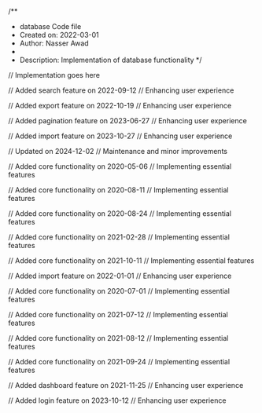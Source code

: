 /**
 * database Code file
 * Created on: 2022-03-01
 * Author: Nasser Awad
 *
 * Description: Implementation of database functionality
 */
 
// Implementation goes here


// Added search feature on 2022-09-12
// Enhancing user experience

// Added export feature on 2022-10-19
// Enhancing user experience

// Added pagination feature on 2023-06-27
// Enhancing user experience

// Added import feature on 2023-10-27
// Enhancing user experience

// Updated on 2024-12-02
// Maintenance and minor improvements

// Added core functionality on 2020-05-06
// Implementing essential features

// Added core functionality on 2020-08-11
// Implementing essential features

// Added core functionality on 2020-08-24
// Implementing essential features

// Added core functionality on 2021-02-28
// Implementing essential features

// Added core functionality on 2021-10-11
// Implementing essential features

// Added import feature on 2022-01-01
// Enhancing user experience

// Added core functionality on 2020-07-01
// Implementing essential features

// Added core functionality on 2021-07-12
// Implementing essential features

// Added core functionality on 2021-08-12
// Implementing essential features

// Added core functionality on 2021-09-24
// Implementing essential features

// Added dashboard feature on 2021-11-25
// Enhancing user experience

// Added login feature on 2023-10-12
// Enhancing user experience
